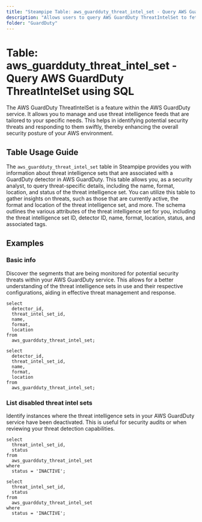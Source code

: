 ```yaml
---
title: "Steampipe Table: aws_guardduty_threat_intel_set - Query AWS GuardDuty ThreatIntelSet using SQL"
description: "Allows users to query AWS GuardDuty ThreatIntelSet to fetch information about threat intelligence sets that are associated with a GuardDuty detector."
folder: "GuardDuty"
---
```


# Table: aws_guardduty_threat_intel_set - Query AWS GuardDuty ThreatIntelSet using SQL

The AWS GuardDuty ThreatIntelSet is a feature within the AWS GuardDuty service. It allows you to manage and use threat intelligence feeds that are tailored to your specific needs. This helps in identifying potential security threats and responding to them swiftly, thereby enhancing the overall security posture of your AWS environment.

## Table Usage Guide

The `aws_guardduty_threat_intel_set` table in Steampipe provides you with information about threat intelligence sets that are associated with a GuardDuty detector in AWS GuardDuty. This table allows you, as a security analyst, to query threat-specific details, including the name, format, location, and status of the threat intelligence set. You can utilize this table to gather insights on threats, such as those that are currently active, the format and location of the threat intelligence set, and more. The schema outlines the various attributes of the threat intelligence set for you, including the threat intelligence set ID, detector ID, name, format, location, status, and associated tags.

## Examples

### Basic info
Discover the segments that are being monitored for potential security threats within your AWS GuardDuty service. This allows for a better understanding of the threat intelligence sets in use and their respective configurations, aiding in effective threat management and response.

```sql+postgres
select
  detector_id,
  threat_intel_set_id,
  name,
  format,
  location
from
  aws_guardduty_threat_intel_set;
```

```sql+sqlite
select
  detector_id,
  threat_intel_set_id,
  name,
  format,
  location
from
  aws_guardduty_threat_intel_set;
```


### List disabled threat intel sets
Identify instances where the threat intelligence sets in your AWS GuardDuty service have been deactivated. This is useful for security audits or when reviewing your threat detection capabilities.

```sql+postgres
select
  threat_intel_set_id,
  status
from
  aws_guardduty_threat_intel_set
where
  status = 'INACTIVE';
```

```sql+sqlite
select
  threat_intel_set_id,
  status
from
  aws_guardduty_threat_intel_set
where
  status = 'INACTIVE';
```